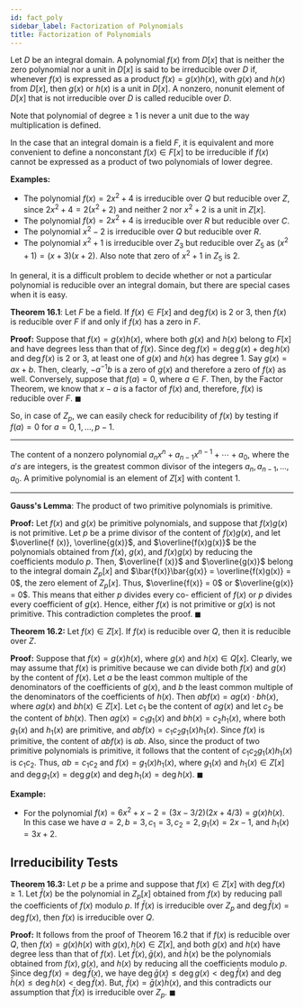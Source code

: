 ```yaml
---
id: fact_poly
sidebar_label: Factorization of Polynomials
title: Factorization of Polynomials
---
```


Let $D$ be an integral domain. A polynomial $f(x)$ from $D[x]$ that is
neither the zero polynomial nor a unit in $D[x]$ is said to be irreducible
over $D$ if, whenever $f(x)$ is expressed as a product $f(x) = g(x)h(x)$, with
$g(x)$ and $h(x)$ from $D[x]$, then $g(x)$ or $h(x)$ is a unit in $D[x]$. A nonzero,
nonunit element of $D[x]$ that is not irreducible over $D$ is called
reducible over $D$.

Note that polynomial of degree $\geq$ 1 is never a unit due to the way multiplication is defined.

In the case that an integral domain is a field $F$, it is equivalent and more
convenient to define a nonconstant $f(x) \in F[x]$ to be irreducible if $f(x)$ cannot be expressed as a product of two polynomials of lower degree.

**Examples:**

*  The polynomial $f(x) = 2x^2 + 4$ is irreducible over $Q$ but reducible over $Z$, since $2x^2 + 4 = 2(x^2 + 2)$ and neither $2$ nor $x^2 + 2$ is a unit in $Z[x]$.
* The polynomial $f(x) = 2x^2 + 4$ is irreducible over $R$ but reducible over $C$.
*  The polynomial $x^2 - 2$ is irreducible over $Q$ but reducible over $R$.
*  The polynomial $x^2 + 1$ is irreducible over $Z_3$ but reducible over $Z_5$ as $(x^2 + 1) = (x + 3)(x + 2)$. Also note that zero of $x^2 + 1$ in $Z_5$ is 2.

In general, it is a difficult problem to decide whether or not a particular polynomial is reducible over an integral domain, but there are special cases when it is easy. 

**Theorem 16.1**: Let $F$ be a field. If $f(x) \in F[x]$ and $\operatorname{deg} f(x)$ is 2 or 3, then $f(x)$ is reducible over $F$ if and only if $f(x)$ has a zero in $F$.

**Proof:** Suppose that $f(x) = g(x)h(x)$, where both $g(x)$ and $h(x)$ belong to $F[x]$ and have degrees less than that of $f(x)$. Since $\operatorname{deg} f(x) = \operatorname{deg} g(x) + \operatorname{deg} h(x)$ and $\operatorname{deg} f(x)$ is 2 or 3, at least one of $g(x)$ and $h(x)$ has degree 1. Say $g(x) = ax + b$. Then, clearly, $-a^{-1}b$ is a zero of $g(x)$ and therefore a zero of $f(x)$ as well. Conversely, suppose that $f(a) = 0$, where $a \in F$. Then, by the Factor Theorem, we know that $x - a$ is a factor of $f(x)$ and, therefore, $f(x)$ is reducible over $F$. $\blacksquare$

So, in case of $Z_p$, we can easily check for reducibility of $f(x)$ by testing if $f(a) = 0$ for $a = 0, 1, . . . , p - 1$.

---

The content of a nonzero polynomial $a_nx^n + a_{n-1}x^{n-1} + \cdots + a_0$, where the $a's$ are integers, is the greatest common divisor of the integers $a_n, a_{n-1}, . . . , a_0$. A primitive polynomial is an element of $Z[x]$ with content 1.

---

**Gauss's Lemma**: The product of two primitive polynomials is primitive.

**Proof:** Let $f(x)$ and $g(x)$ be primitive polynomials, and suppose that
$f(x)g(x)$ is not primitive. Let $p$ be a prime divisor of the content of
$f(x)g(x)$, and let $\overline{f (x)}, \overline{g(x)}$, and $\overline{f(x)g(x)}$ be the polynomials obtained from $f(x)$, $g(x)$, and $f(x)g(x)$ by reducing the coefficients modulo $p$. Then, $\overline{f (x)}$ and $\overline{g(x)}$ belong to the integral domain $Z_p[x]$ and $\bar{f(x)}\bar{g(x)} = \overline{f(x)g(x)} = 0$, the zero element of $Z_p[x]$. Thus, $\overline{f(x)} = 0$ or $\overline{g(x)} = 0$. This means that either $p$ divides every co- efficient of $f(x)$ or $p$ divides every coefficient of $g(x)$. Hence, either $f(x)$ is not primitive or $g(x)$ is not primitive. This contradiction completes the proof. $\blacksquare$

**Theorem 16.2:** Let $f(x) \in Z[x]$. If $f(x)$ is reducible over $Q$, then it is reducible over $Z$.

**Proof:** Suppose that $f(x) = g(x)h(x)$, where $g(x)$ and $h(x) \in Q[x]$. Clearly, we may assume that $f (x)$ is primitive because we can divide both $f(x)$ and $g(x)$ by the content of $f(x)$. Let $a$ be the least common multiple of the denominators of the coefficients of $g(x)$, and $b$ the least common multiple of the denominators of the coefficients of $h(x)$. Then $abf(x) = ag(x) \cdot bh(x)$, where $ag(x)$ and $bh(x) \in Z[x]$. Let $c_1$ be the content of $ag(x)$ and let $c_2$ be the content of $bh(x)$. Then $ag(x) = c_1g_1(x)$ and $bh(x) = c_2h_1(x)$, where both $g_1(x)$ and $h_1(x)$ are primitive, and $abf(x) = c_1c_2g_1(x)h_1(x)$. Since $f(x)$ is primitive, the content of $abf(x)$ is $ab$. Also, since the product of two primitive polynomials is primitive, it follows that the content of $c_1c_2g_1(x)h_1(x)$ is $c_1c_2$. Thus, $ab = c_1c_2$ and $f(x) = g_1(x)h_1(x)$, where $g_1(x)$ and $h_1(x) \in Z[x]$ and $\operatorname{deg} g_1(x) = \operatorname{deg} g(x)$ and $\operatorname{deg} h_1(x) = \operatorname{deg} h(x)$. $\blacksquare$

**Example:** 

* For the polynomial $f (x) = 6x^2 + x - 2 = (3x - 3/2)(2x + 4/3) = g(x)h(x)$. In this case we have $a = 2, b = 3, c_1 = 3, c_2 = 2, g_1(x) = 2x - 1$, and $h_1(x) = 3x + 2$.

## Irreducibility Tests 

**Theorem 16.3:** Let $p$ be a prime and suppose that $f(x) \in Z[x]$ with $\operatorname{deg} f(x) \geq 1$. Let $\bar{f} (x)$ be the polynomial in $Z _p[x]$ obtained from $f(x)$ by reducing pall the coefficients of $f(x)$ modulo $p$. If $\bar{f} (x)$ is irreducible over $Z_p$ and $\operatorname{deg} \bar{f} (x) = \operatorname{deg} f(x)$, then $f(x)$ is irreducible over $Q$.

**Proof:** It follows from the proof of Theorem 16.2 that if $f(x)$ is reducible over $Q$, then $f(x) = g(x)h(x)$ with $g(x), h(x) \in Z[x]$, and both $g(x)$ and $h(x)$ have degree less than that of $f(x)$. Let $\bar{f} (x), \bar{g}(x)$, and $\bar{h}(x)$ be the polynomials obtained from $f(x), g(x)$, and $h(x)$ by reducing all the coefficients modulo $p$. Since $\operatorname{deg} f(x) = \operatorname{deg} \bar{f} (x)$, we have $\operatorname{deg} \bar{g}(x) \leq \operatorname{deg} g(x) < \operatorname{deg} \bar{f} (x)$ and $\operatorname{deg} \bar{h}(x) \leq \operatorname{deg} h(x) < \operatorname{deg} \bar{f} (x)$. But, $\bar{f} (x) = \bar{g}(x)\bar{h}(x)$, and this contradicts our assumption that $\bar{f} (x)$ is irreducible over $Z_p$. $\blacksquare$













